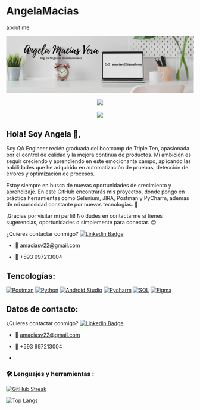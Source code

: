 # AngelaMacias
about me


![](https://github.com/Tornasolholo/AngelaMacias/blob/main/Banner%20de%20LinkedIn%20Lugar%20de%20Trabajo%20Ordenado%20(2).png)


<div id="header" align="center">
  
[![](https://img.shields.io/badge/LinkedIn-0077B5?style=for-the-badge&logo=linkedin&logoColor=white)](https://www.linkedin.com/in/angela-macias-170519117/)

![](https://komarev.com/ghpvc/?username=Tornasolholo&color=blueviolet&style=flat-square)
  
</div>


## Hola! Soy Angela 👋,

Soy QA Engineer recién graduada del bootcamp de Triple Ten, apasionada por el control de calidad y la mejora continua de productos. Mi ambición es seguir creciendo y aprendiendo en este emocionante campo, aplicando las habilidades que he adquirido en automatización de pruebas, detección de errores y optimización de procesos.

Estoy siempre en busca de nuevas oportunidades de crecimiento y aprendizaje. En este GitHub encontrarás mis proyectos, donde pongo en práctica herramientas como Selenium, JIRA, Postman y PyCharm, además de mi curiosidad constante por nuevas tecnologías. 🚀

¡Gracias por visitar mi perfil! No dudes en contactarme si tienes sugerencias, oportunidades o simplemente para conectar. 😊


¿Quieres contactar conmigo? [![Linkedin Badge](https://img.shields.io/badge/-Angela-blue?style=flat&logo=Linkedin&logoColor=white)](https://www.linkedin.com/in/angela-macias-170519117/)

* :e-mail: amaciasv22@gmail.com

* :iphone: +593 997213004



## Tencologías:

[![Postman](https://img.shields.io/badge/Postman-ff5733?style=for-the-badge&logo=Postman&logoColor=white)]()
[![Python](https://img.shields.io/badge/Python-33ff33?style=for-the-badge&logo=Python&logoColor=white)]()
[![Android Studio](https://img.shields.io/badge/Android_Studio-499dfc?style=for-the-badge&logo=Android&logoColor=white)]()
[![Pycharm](https://img.shields.io/badge/Pycharm-9849fc?style=for-the-badge&logo=Pycharm&logoColor=white)]()
[![SQL](https://img.shields.io/badge/SQL-fc49db?style=for-the-badge&logo=SQL&logoColor=white)]()
[![Figma](https://img.shields.io/badge/Figma-fc4974?style=for-the-badge&logo=Figma&logoColor=white)]()


## Datos de contacto:
¿Quieres contactar conmigo? [![Linkedin Badge](https://img.shields.io/badge/-Angela-blue?style=flat&logo=Linkedin&logoColor=white)](https://www.linkedin.com/in/angela-macias-170519117/)

* :e-mail: amaciasv22@gmail.com

* :iphone: +593 997213004
* 

### :hammer_and_wrench: Lenguajes y herramientas :
[![GitHub Streak](http://github-readme-streak-stats.herokuapp.com?user=Raul-qa-Burguete&theme=dark&background=000000)](https://git.io/streak-stats)

[![Top Langs](https://github-readme-stats.vercel.app/api/top-langs/?username=Raul-qa-Burguete&layout=compact&theme=vision-friendly-dark)](https://github.com/anuraghazra/github-readme-stats)
<!--
